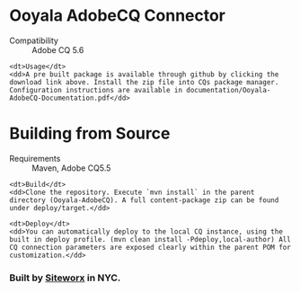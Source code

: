 Ooyala AdobeCQ Connector
=========================

<dl>
	<dt>Compatibility</dt>
	<dd>Adobe CQ 5.6</dd>

	<dt>Usage</dt>
	<dd>A pre built package is available through github by clicking the download link above. Install the zip file into CQs package manager. Configuration instructions are available in documentation/Ooyala-AdobeCQ-Documentation.pdf</dd>
</dl>


Building from Source
====================

<dl>
	<dt>Requirements</dt>
	<dd>Maven, Adobe CQ5.5</dd>

	<dt>Build</dt>
	<dd>Clone the repository. Execute `mvn install` in the parent directory (Ooyala-AdobeCQ). A full content-package zip can be found under deploy/target.</dd>

	<dt>Deploy</dt>
	<dd>You can automatically deploy to the local CQ instance, using the built in deploy profile. (mvn clean install -Pdeploy,local-author) All CQ connection parameters are exposed clearly within the parent POM for customization.</dd>
</dl>


### Built by [Siteworx](http://www.siteworx.com) in NYC.
